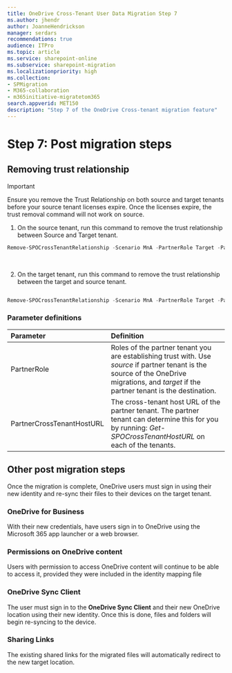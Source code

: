```yaml
---
title: OneDrive Cross-Tenant User Data Migration Step 7
ms.author: jhendr
author: JoanneHendrickson
manager: serdars
recommendations: true
audience: ITPro
ms.topic: article
ms.service: sharepoint-online
ms.subservice: sharepoint-migration
ms.localizationpriority: high
ms.collection: 
- SPMigration
- M365-collaboration
- m365initiative-migratetom365
search.appverid: MET150
description: "Step 7 of the OneDrive Cross-tenant migration feature"
---
```

# Step 7:  Post migration steps

## Removing trust relationship

>[!Important]
>Ensure you remove the Trust Relationship on both source and target tenants before your source tenant licenses expire. Once the licenses expire, the trust removal command will not work on source.

1. On the source tenant, run this command to remove the trust relationship between Source and Target tenant.

```powershell
Remove-SPOCrossTenantRelationship -Scenario MnA -PartnerRole Target -PartnerCrossTenantHostUrl <TARGETCrossTenantHostUrl>

```
</br>

2. On the target tenant, run this command to remove the trust relationship between the target and source tenant.

```powershell

Remove-SPOCrossTenantRelationship -Scenario MnA -PartnerRole Target -PartnerCrossTenantHostUrl <TARGETCrossTenantHostUrl>

```


### Parameter definitions

|Parameter|Definition|
|:-----|:-----|
|PartnerRole|Roles of the partner tenant you are establishing trust with.  Use *source* if partner tenant is the source of the OneDrive migrations, and *target* if the partner tenant is the destination.
|PartnerCrossTenantHostURL|The cross-tenant host URL of the partner tenant.  The partner tenant can determine this for you by running: *Get-SPOCrossTenantHostURL* on each of the tenants.|


## Other post migration steps

Once the migration is complete, OneDrive users must sign in using their new identity and re-sync their files to their devices on the target tenant.

### OneDrive for Business
With their new credentials, have users sign in to OneDrive using the Microsoft 365 app launcher or a web browser.

### Permissions on OneDrive content
Users with permission to access OneDrive content will continue to be able to access it, provided they were included in the identity mapping file

### OneDrive Sync Client
The user must sign in to the **OneDrive Sync Client** and their new OneDrive location using their new identity. Once this is done, files and folders will begin re-syncing to the device.

### Sharing Links
The existing shared links for the migrated files will automatically redirect to the new target location.
